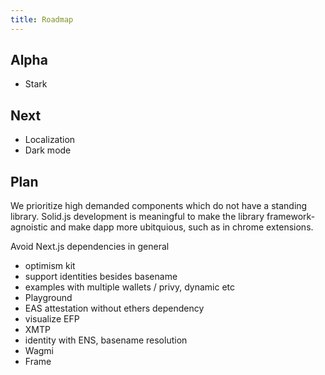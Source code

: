 ```yaml
---
title: Roadmap
---
```



## Alpha

- Stark

## Next
- Localization
- Dark mode

<!-- TODO github discussions -->
## Plan
We prioritize high demanded components which do not have a standing library.
Solid.js development is meaningful to make the library framework-agnoistic and make dapp more ubitquious, such as in chrome extensions. 

Avoid Next.js dependencies in general

- optimism kit
- support identities besides basename
- examples with multiple wallets / privy, dynamic etc
- Playground
- EAS attestation without ethers dependency
- visualize EFP 
- XMTP
- identity with ENS, basename resolution
- Wagmi
- Frame